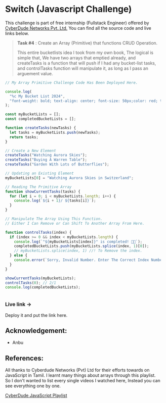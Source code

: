 # Switch (Javascript Challenge)
This challenge is part of free internship (Fullstack Engineer) offered by [CyberDude Networks Pvt. Ltd.](https://cyberdudenetworks.com) You can find all the source code and live links below.

> **Task #4** : Create an Array (Primitive) that functions CRUD Operation.
>
> This entire bucketlists idea I took from my own book, The logical is simple that, We have two arrays that emptied already, and createTasks is a function that will push if I had any bucket-list tasks, and controlTasks function will manipulate it, as long as I pass an arguement value.  

```js
// My Array Primitive Challenge Code Has Been Deployed Here. 

console.log(
  "%c My Bucket List 2024",
  "font-weight: bold; text-align: center; font-size: 50px;color: red; text-shadow: 3px 3px 0 rgb(217,31,38) , 6px 6px 0 rgb(226,91,14) , 9px 9px 0 rgb(245,221,8) , 12px 12px 0 rgb(5,148,68) , 15px 15px 0 rgb(2,135,206) , 18px 18px 0 rgb(4,77,145) , 21px 21px 0 rgb(42,21,113)"
);

const myBucketLists = [];
const completedBucketLists = [];

function createTasks(newTasks) {
  let tasks = myBucketLists.push(newTasks);
  return tasks;
}

// Create a New Element
createTasks("Watching Aurora Skies");
createTasks("Buying A Warren Table");
createTasks("Garden With Lots of Butterflies");

// Updating an Existing Element
myBucketLists[0] = "Watching Aurora Skies in Switzerland";

// Reading The Primitive Array
function showCurrentTasks(tasks) {
  for (let i = 0; i < myBucketLists.length; i++) {
    console.log(`${i + 1}/ ${tasks[i]}`);
  }
}

// Manipulate The Array Using This Function.
// Either I Can Remove or Can Shift To Another Array From Here.

function controlTasks(index) {
  if (index >= 0 && index < myBucketLists.length) {
    console.log(`"${myBucketLists[index]}" is completed! 💪🏽`);
    completedBucketLists.push(myBucketLists.splice(index, 1)[0]);
    // myBucketLists.splice(index, 1) //! To Remove the index.
  } else {
    console.error(`Sorry, Invalid Number. Enter The Correct Index Number`);
  }
}

showCurrentTasks(myBucketLists);
controlTasks(0); // 2/1
console.log(completedBucketLists);



```

### Live link -> 
Deploy it and put the link here.


## Acknowledgement:
 - Anbu

## References:
All thanks to Cyberdude Networks (Pvt) Ltd for their efforts towards on JavaScript in Tamil. I learnt many things about arrays through this playlist. So I don't wanted to list every single videos I watched here, Instead you can see everything one by one.

[CyberDude JavaScript Playlist](https://www.youtube.com/playlist?list=PL73Obo20O_7ihsIM5K-hHYPrcqkkdQcLa)